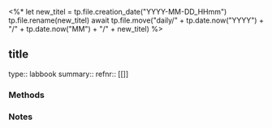 
<%*
   let new_titel = tp.file.creation_date("YYYY-MM-DD_HHmm")
    tp.file.rename(new_titel)
   await tp.file.move("daily/" + tp.date.now("YYYY") +  "/" + tp.date.now("MM") + "/" + new_titel)
%>
## title

type:: labbook
summary:: 
refnr:: [[]]

### Methods

### Notes





